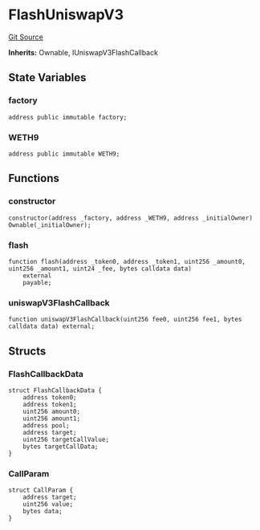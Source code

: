 # FlashUniswapV3
[Git Source](https://github.com/EthanOK/swap-token/blob/13da3d986885cf1b59d407dc04bcb82ebe6d3dc8/src/FlashUniswapV3.sol)

**Inherits:**
Ownable, IUniswapV3FlashCallback


## State Variables
### factory

```solidity
address public immutable factory;
```


### WETH9

```solidity
address public immutable WETH9;
```


## Functions
### constructor


```solidity
constructor(address _factory, address _WETH9, address _initialOwner) Ownable(_initialOwner);
```

### flash


```solidity
function flash(address _token0, address _token1, uint256 _amount0, uint256 _amount1, uint24 _fee, bytes calldata data)
    external
    payable;
```

### uniswapV3FlashCallback


```solidity
function uniswapV3FlashCallback(uint256 fee0, uint256 fee1, bytes calldata data) external;
```

## Structs
### FlashCallbackData

```solidity
struct FlashCallbackData {
    address token0;
    address token1;
    uint256 amount0;
    uint256 amount1;
    address pool;
    address target;
    uint256 targetCallValue;
    bytes targetCallData;
}
```

### CallParam

```solidity
struct CallParam {
    address target;
    uint256 value;
    bytes data;
}
```

